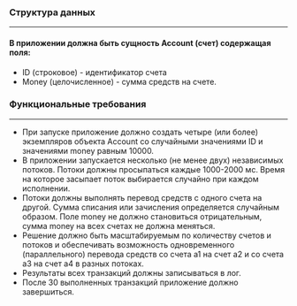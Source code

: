 ### Структура данных
___
#### В приложении должна быть сущность Account (счет) содержащая поля:
+	ID (строковое) - идентификатор счета
+	Money (целочисленное) - сумма средств на счете.
### Функциональные требования
___
+	При запуске приложение должно создать четыре (или более) экземпляров объекта Account со случайными значениями ID и значениями money равным 10000.
+	В приложении запускается несколько (не менее двух) независимых потоков. Потоки должны просыпаться каждые 1000-2000 мс. Время на которое засыпает поток выбирается случайно при каждом исполнении.
+	Потоки должны выполнять перевод средств с одного счета на другой. Сумма списания или зачисления определяется случайным образом. Поле money не должно становиться отрицательным, сумма money на всех счетах не должна меняться.
+	Решение должно быть масштабируемым по количеству счетов и потоков и обеспечивать возможность одновременного (параллельного) перевода средств со счета a1 на счет a2 и со счета a3 на счет а4 в разных потоках.
+	Результаты всех транзакций должны записываться в лог.
+	После 30 выполненных транзакций приложение должно завершиться.
